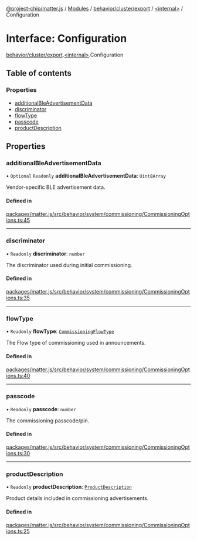 [@project-chip/matter.js](../README.md) / [Modules](../modules.md) / [behavior/cluster/export](../modules/behavior_cluster_export.md) / [\<internal\>](../modules/behavior_cluster_export._internal_.md) / Configuration

# Interface: Configuration

[behavior/cluster/export](../modules/behavior_cluster_export.md).[\<internal\>](../modules/behavior_cluster_export._internal_.md).Configuration

## Table of contents

### Properties

- [additionalBleAdvertisementData](behavior_cluster_export._internal_.Configuration.md#additionalbleadvertisementdata)
- [discriminator](behavior_cluster_export._internal_.Configuration.md#discriminator)
- [flowType](behavior_cluster_export._internal_.Configuration.md#flowtype)
- [passcode](behavior_cluster_export._internal_.Configuration.md#passcode)
- [productDescription](behavior_cluster_export._internal_.Configuration.md#productdescription)

## Properties

### additionalBleAdvertisementData

• `Optional` `Readonly` **additionalBleAdvertisementData**: `Uint8Array`

Vendor-specific BLE advertisement data.

#### Defined in

[packages/matter.js/src/behavior/system/commissioning/CommissioningOptions.ts:45](https://github.com/project-chip/matter.js/blob/0c058ae17fdba4c0b89b8b13c309011d51782299/packages/matter.js/src/behavior/system/commissioning/CommissioningOptions.ts#L45)

___

### discriminator

• `Readonly` **discriminator**: `number`

The discriminator used during initial commissioning.

#### Defined in

[packages/matter.js/src/behavior/system/commissioning/CommissioningOptions.ts:35](https://github.com/project-chip/matter.js/blob/0c058ae17fdba4c0b89b8b13c309011d51782299/packages/matter.js/src/behavior/system/commissioning/CommissioningOptions.ts#L35)

___

### flowType

• `Readonly` **flowType**: [`CommissioningFlowType`](../enums/schema_export.CommissioningFlowType.md)

The Flow type of commissioning used in announcements.

#### Defined in

[packages/matter.js/src/behavior/system/commissioning/CommissioningOptions.ts:40](https://github.com/project-chip/matter.js/blob/0c058ae17fdba4c0b89b8b13c309011d51782299/packages/matter.js/src/behavior/system/commissioning/CommissioningOptions.ts#L40)

___

### passcode

• `Readonly` **passcode**: `number`

The commissioning passcode/pin.

#### Defined in

[packages/matter.js/src/behavior/system/commissioning/CommissioningOptions.ts:30](https://github.com/project-chip/matter.js/blob/0c058ae17fdba4c0b89b8b13c309011d51782299/packages/matter.js/src/behavior/system/commissioning/CommissioningOptions.ts#L30)

___

### productDescription

• `Readonly` **productDescription**: [`ProductDescription`](behavior_cluster_export._internal_.ProductDescription.md)

Product details included in commissioning advertisements.

#### Defined in

[packages/matter.js/src/behavior/system/commissioning/CommissioningOptions.ts:25](https://github.com/project-chip/matter.js/blob/0c058ae17fdba4c0b89b8b13c309011d51782299/packages/matter.js/src/behavior/system/commissioning/CommissioningOptions.ts#L25)
